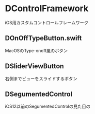 # DControlFramework
iOS用カスタムコントロールフレームワーク


## DOnOffTypeButton.swift
MacOSのType-onoff風のボタン

## DSliderViewButton
右側までビューをスライドするボタン

## DSegumentedControl
iOS12以前のSegumentedControlの見た目の
